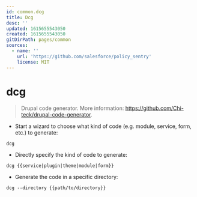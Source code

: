 ```yaml
---
id: common.dcg
title: Dcg
desc: ''
updated: 1615655543050
created: 1615655543050
gitDirPath: pages/common
sources:
  - name: ''
    url: 'https://github.com/salesforce/policy_sentry'
    license: MIT
---
```

# dcg

> Drupal code generator.
> More information: <https://github.com/Chi-teck/drupal-code-generator>.

- Start a wizard to choose what kind of code (e.g. module, service, form, etc.) to generate:

`dcg`

- Directly specify the kind of code to generate:

`dcg {{service|plugin|theme|module|form}}`

- Generate the code in a specific directory:

`dcg --directory {{path/to/directory}}`

